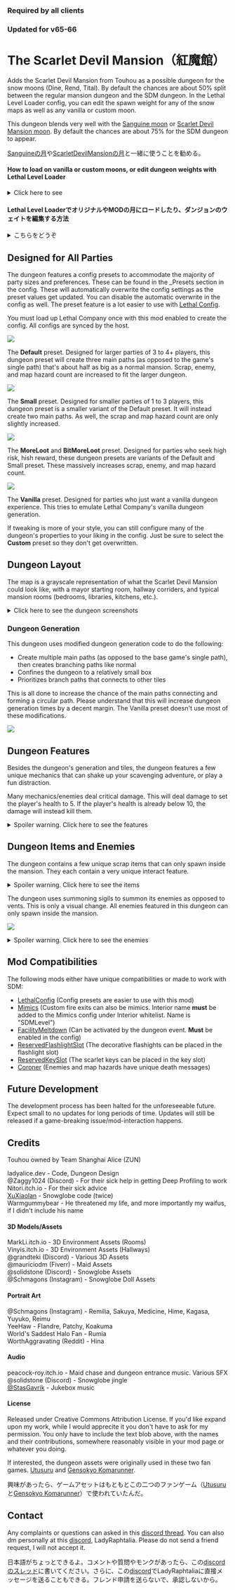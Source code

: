 ### Required by all clients

### Updated for v65-66

# The Scarlet Devil Mansion（紅魔館）

Adds the Scarlet Devil Mansion from Touhou as a possible dungeon for the snow moons (Dine, Rend, Tital). By default the chances are about 50% split between the regular mansion dungeon and the SDM dungeon. In the Lethal Level Loader config, you can edit the spawn weight for any of the snow maps as well as any vanilla or custom moon.

This dungeon blends very well with the [Sanguine moon](https://thunderstore.io/c/lethal-company/p/Tolian/Sanguine/) or [Scarlet Devil Mansion moon](https://thunderstore.io/c/lethal-company/p/Napougi/ScarletDevilMoon/). By default the chances are about 75% for the SDM dungeon to appear.

[Sanguineの月](https://thunderstore.io/c/lethal-company/p/Tolian/Sanguine/)や[ScarletDevilMansionの月](https://thunderstore.io/c/lethal-company/p/Napougi/ScarletDevilMoon/)と一緒に使うことを勧める。


#### How to load on vanilla or custom moons, or edit dungeon weights with Lethal Level Loader

<details> 
  <summary>
  Click here to see 
  </summary>
  
  In order for my dungeon to appear in the LethalLevelLoader (LLL) config, you need to run Lethal Company with this mod installed and load up a save file. This will automatically setup my dungeon in the LLL config.
  
  Open the config with either r2modman or open the config file inside the BepInEx folder.

  <img src="https://i.imgur.com/nilE9tF.png">
  <img src="https://i.imgur.com/gDwj1XQ.png">
  
  Go to "Custom Dungeon: Scarlet Devil Mansion" section. You **must** set this to true.
  
  <img src="https://i.imgur.com/aGqG47H.png">
  
  Generally speaking, these two fields are the most important. "Manual Level Names List" is the list of moons that the dungeon will appear in. "Dynamic Level Tags List" is the list of special tags. The important tags are "Vanilla" (on vanilla moons) and "Custom" (on modded moons). 
  
  <img src="https://i.imgur.com/fmeX0Nz.png">
  
  Write the list like "[MOON_NAME/TAG]:[WEIGHT],[MOON_NAME/TAG]:[WEIGHT]..." where each entry is separated by a comma.
  
  Example:
  * March:100,Rend:200,Sanguine:50
  * Experimentation:9999
  * Custom:300
  * Vanilla:200,Custom:100
  
</details>

#### Lethal Level LoaderでオリジナルやMODの月にロードしたり、ダンジョンのウェイトを編集する方法

<details> 
  <summary>
  こちらをどうぞ
  </summary>

  SDMダンジョンをLethalLevelLoader(LLL)コンフィグに表示するには、このMODが入ってLethal Companyを起動し、セーブをロードする必要がある。これで自動的にLLLコンフィグにSDMダンジョンがつけられる。
  
  r2modmanでコンフィグを開くか、BepInExフォルダ内のコンフィグファイルを開く。
  
  <img src="https://i.imgur.com/nilE9tF.png">
  <img src="https://i.imgur.com/gDwj1XQ.png">
  
  「Custom Dungeon: Scarlet Devil Mansion」セクションに進む。これをtrueに設定する**必要**がある。
  
  <img src="https://i.imgur.com/aGqG47H.png">
  
  一般的には、この二つのフィールドが最も重要だ。「Manual Level Names List」はダンジョンが現れる月のリストだ。「Dynamic Level Tags List 」は特別なタグのリストだ。重要なタグは、「Vanilla」（オリジナルの月に）と「Custom」（MODの月に）だ。
  
  <img src="https://i.imgur.com/fmeX0Nz.png">
  
  リストは、「（月の名前・タグ）:（ウェイト）,（月の名前・タグ）:（ウェイト）…」のように、英語の文字で各エントリーを「,」で区切って書く。
  
  例えば
  * March:100,Rend:200,Sanguine:50
  * Experimentation:9999
  * Custom:300
  * Vanilla:200,Custom:100
  
</details>

## Designed for All Parties

The dungeon features a config presets to accommodate the majority of party sizes and preferences.  These can be found in the _Presets section in the config. These will automatically overwrite the config settings as the preset values get updated. You can disable the automatic overwrite in the config as well. The preset feature is a lot easier to use with [Lethal Config](https://thunderstore.io/c/lethal-company/p/AinaVT/LethalConfig/).

You must load up Lethal Company once with this mod enabled to create the config. All configs are synced by the host.

![](https://i.imgur.com/H33RuzY.png)

The __Default__ preset. Designed for larger parties of 3 to 4+ players, this dungeon preset will create three main paths (as opposed to the game's single path) that's about half as big as a normal mansion. Scrap, enemy, and map hazard count are increased to fit the larger dungeon. 

![](https://i.imgur.com/7fQYIgV.png)

The __Small__ preset. Designed for smaller parties of 1 to 3 players, this dungeon preset is a smaller variant of the Default preset. It will instead create two main paths. As well, the scrap and map hazard count are only slightly increased.

![](https://i.imgur.com/XQDpxwL.png)

The __MoreLoot__ and __BitMoreLoot__ preset. Designed for parties who seek high risk, hish reward, these dungeon presets are variants of the Default and Small preset. These massively increases scrap, enemy, and map hazard count.

![](https://i.imgur.com/PFUOMbo.png)

The __Vanilla__ preset. Designed for parties who just want a vanilla dungeon experience. This tries to emulate Lethal Company's vanilla dungeon generation.

If tweaking is more of your style, you can still configure many of the dungeon's properties to your liking in the config. Just be sure to select the __Custom__ preset so they don't get overwritten. 

## Dungeon Layout

The map is a grayscale representation of what the Scarlet Devil Mansion could look like, with a mayor starting room, hallway corriders, and typical mansion rooms (bedrooms, libraries, kitchens, etc.). 

<details> 
  <summary>Click here to see the dungeon screenshots</summary>
  <img src="https://i.imgur.com/sezggxQ.png">
  <img src="https://i.imgur.com/bZzj0sV.png">
  
  <img src="https://i.imgur.com/KixRi4X.png">
  <img src="https://i.imgur.com/HLR2t7x.png">
  
  <img src="https://i.imgur.com/tf7SYO1.png">
  <img src="https://i.imgur.com/nN98tIx.png">
  
  <img src="https://i.imgur.com/90MA95C.png">
  <img src="https://i.imgur.com/9iSB9sN.png">
  
  <img src="https://i.imgur.com/EB7J1jW.png">
  <img src="https://i.imgur.com/BkZxl9W.png">
  
  <img src="https://i.imgur.com/trxF2si.png">
  <img src="https://i.imgur.com/QdbbdBF.png">
  
  <img src="https://i.imgur.com/chrTisz.png">
  <img src="https://i.imgur.com/SgIWocP.png">
  
  <img src="https://i.imgur.com/Usp7Y7d.png">
</details>

### Dungeon Generation

This dungeon uses modified dungeon generation code to do the following:
* Create multiple main paths (as opposed to the base game's single path), then creates branching paths like normal
* Confines the dungeon to a relatively small box
* Prioritizes branch paths that connects to other tiles

This is all done to increase the chance of the main paths connecting and forming a circular path. Please understand that this will increase dungeon generation times by a decent margin. The Vanilla preset doesn't use most of these modifications.

![](https://i.imgur.com/HXw3Fk3.png)

## Dungeon Features

Besides the dungeon's generation and tiles, the dungeon features a few unique mechanics that can shake up your scavenging adventure, or play a fun distraction.

Many mechanics/enemies deal critical damage. This will deal damage to set the player's health to 5. If the player's health is already below 10, the damage will instead kill them.

<details> 
  <summary>Spoiler warning. Click here to see the features</summary>
  
  <br>
  <b>The Clock</b>
  <br>
  It's a clock. Accurately tells the time but has a knack of breaking.
  <img src="https://i.imgur.com/kHHGPWF.png">
  
  <br>
  <b>The Doors</b>
  <br>
  Doors, regular or locked, can destroyed by both players and enemies. Some doors spawn already half destroyed. Players require a shovel or shotgun while an enemy just has to be angry.
  <img src="https://i.imgur.com/JgrSIvA.png">
  
  <br>
  <b>The Painting Event</b>
  <br>
  A high value scrap item. Snatching it will summon a dangerous enemy and even more scrap. A maximum of 2 can spawn. This spawned enemy will have a special dark colouring. This is only cosmetic.
  <img src="https://i.imgur.com/0wSMhCI.png">
  <img src="https://i.imgur.com/H7YfWO5.png">
  
  <br>
  <b>The Void</b>
  <br>
  Jumping puzzles can be found throughout the mansion. Falling in the pit will deal critical damage, then teleport the player to the farthest AI node. Falling in a second time will kill the player. Resets on new day.
  <img src="https://i.imgur.com/LY7GBpy.png">
  
  <br>
  <b>The Treasure</b>
  <br>
  The mansion holds many valuable treasures behind impassable doors. Solve that room's puzzle to unlock the door. Only spawns next to kitchen, 1f library, bedroom, and servant's quarters rooms.
  <img src="https://i.imgur.com/QSfB72S.png">
  
  <br>
  <b>The Emergency Exit</b>
  <br>
  The fire exit looks a little different. The vanilla style can enabled in the config.
  <img src="https://i.imgur.com/JfyydJv.png">
  
  <br>
  <b>The Outside</b>
  <br>
  Scary I know. Certain rooms and areas has naturally emitting sunlight. Dies off as the day turns to night. Visual weather effects will appear if the moon has a certain weather active.
  <img src="https://i.imgur.com/nJtieEs.png">
  
  <br>
  <b>The Jukebox</b>
  <br>
  Plays songs. They serve no other purpose.
  <img src="https://i.imgur.com/LyRRoJs.png">
  
  <br>
  <b>The Portraits</b>
  <br>
  Stares at you. They serve no other purpose.
  <img src="https://i.imgur.com/ak85hT5.png">
  
</details>

## Dungeon Items and Enemies

The dungeon contains a few unique scrap items that can only spawn inside the mansion. They each contain a very unique interact feature.

<details> 
  <summary>Spoiler warning. Click here to see the items</summary>
  <br>
  <b>The Decorative Crystals</b>
  <br>
  An average valued scrap item with a bit of weight. Comes in many colours. Can be combined with a flashlight in your inventory to create a new decorative flashlight with a recharged and improved battery, a colored light bulb, half of the crystals original value. This leaves behind a shattered decorative crystal which has the leftover 50% value, which can also be used to create another decorative flashlight (this completely destroys the crystal).
  <br>
  <img src="https://i.imgur.com/bYaIofR.png">
  <img src="https://i.imgur.com/2OQdNlf.png">
  
  <br>
  <b>The Maid's Knife</b>
  <br>
  Acts like the kitchen knife. Drops from the Maid. You can feed the knife by dealing critical damage to yourself to power it up. When buffed, the knife can effectively one-shot any killable monster by dealing 50 damage. Loses the buff once it deals damage to anything. The attacker takes the critical damage if they attack a fellow player. Does not have the innate one-shot property towards the Butler or Maid. Kills if you stab yourself a second time. Resets on a new day.
  <br>
  <img src="https://i.imgur.com/DkFE8Wx.png">
  
  <br>
  <b>The Doll Snowglobe</b>
  <br>
  A highly valued 2-handed scrap item. Comes in many doll variants. Activate it to see it jingle.
  <br>
  <img src="https://i.imgur.com/p0GF7KJ.png">
  
</details>

The dungeon uses summoning sigils to summon its enemies as opposed to vents. This is only a visual change. All enemies featured in this dungeon can only spawn inside the mansion.

![](https://i.imgur.com/FPW9D7o.png)

<details> 
  <summary>Spoiler warning. Click here to see the enemies</summary>
  <br>
  <b>The Knight</b>, a Coil-head variant
  <br>
  Acts like a regular coil-head, but is slightly slower and prefers spawning from statue props, especially ones passed by scavengers. Takes a bit longer to exit the cooldown state, and enters a brief cooldown state after hitting a player.
  <br>
  <img src="https://i.imgur.com/tV8Nw0A.png">
  
  <br>
  <b>The Maid</b>, a Butler variant
  <br>
  Acts like a regular butler, but kills very quickly. As a tradeoff, it is slower and has less health. When killed, drops the Maid's Knife and summons a revenant ghost towards the maid's killer.
  <br>
  The revenant deals critical damage. It is only fully visible to the maid's killer, and will only target/harm them. They can slowed down by it's target staring it down. Once the revenant deals damage, the target dies, or the target leaves the dungeon, the revenant disappears.
  <br>
  <img src="https://i.imgur.com/QbUZutS.png">
  
</details>

## Mod Compatibilities

The following mods either have unique compatibilities or made to work with SDM:
* [LethalConfig](https://thunderstore.io/c/lethal-company/p/AinaVT/LethalConfig/) (Config presets are easier to use with this mod)
* [Mimics](https://thunderstore.io/c/lethal-company/p/x753/Mimics/) (Custom fire exits can also be mimics. Interior name **must** be added to the Mimics config under Interior whitelist. Name is "SDMLevel")
* [FacilityMeltdown](https://thunderstore.io/c/lethal-company/p/loaforc/FacilityMeltdown/) (Can be activated by the dungeon event. **Must** be enabled in the config)
* [ReservedFlashlightSlot](https://thunderstore.io/c/lethal-company/p/FlipMods/ReservedFlashlightSlot/) (The decorative flashights can be placed in the flashlight slot)
* [ReservedKeySlot](https://thunderstore.io/c/lethal-company/p/RogueCodes/ReservedKeySlot/) (The scarlet keys can be placed in the key slot)
* [Coroner](https://thunderstore.io/c/lethal-company/p/EliteMasterEric/Coroner/) (Enemies and map hazards have unique death messages)

## Future Development

The development process has been halted for the unforeseeable future. Expect small to no updates for long periods of time. Updates will still be released if a game-breaking issue/mod-interaction happens.

## Credits

Touhou owned by Team Shanghai Alice (ZUN)

ladyalice.dev - Code, Dungeon Design\
@Zaggy1024 (Discord) - For their sick help in getting Deep Profiling to work\
Nitori.itch.io - For their sick advice\
[XuXiaolan](https://thunderstore.io/c/lethal-company/p/XuXiaolan/) - Snowglobe code (twice)\
Warmgummybear - He threatened my life, and more importantly my waifus, if I didn't include his name

#### 3D Models/Assets

MarkLi.itch.io - 3D Environment Assets (Rooms)\
Vinyis.itch.io - 3D Environment Assets (Hallways)\
@grandteki (Discord) - Various 3D Assets\
@mauriciodm (Fiverr) - Maid Assets\
@solidstone (Discord) - Snowglobe Assets\
@Schmagons (Instagram) - Snowglobe Doll Assets

#### Portrait Art
@Schmagons (Instagram) - Remilia, Sakuya, Medicine, Hime, Kagasa, Yuyuko, Reimu\
YeeHaw - Flandre, Patchy, Koakuma\
World's Saddest Halo Fan - Rumia\
WorthAggravating (Reddit) - Hina

#### Audio
peacock-roy.itch.io - Maid chase and dungeon entrance music. Various SFX\
@solidstone (Discord) - Snowglobe jingle\
[@StasGavrik](https://www.youtube.com/@StasGavrik) - Jukebox music

#### License

Released under Creative Commons Attribution License. If you'd like expand upon my work, while I would apprecite it you don't have to ask for my permission. You only have to include the text blob above, with the names and their contributions, somewhere reasonably visible in your mod page or whatever you doing.

If interested, the dungeon assets were originally used in these two fan games. [Utusuru](https://nitori.itch.io/utsuru) and [Gensokyo Komarunner](https://nitori.itch.io/gensokyo-komarunner).

興味があったら、ゲームアセットはもともとこの二つのファンゲーム（[Utusuru](https://nitori.itch.io/utsuru)と[Gensokyo Komarunner](https://nitori.itch.io/gensokyo-komarunner)）で使われていたんだ。

## Contact

Any complaints or questions can asked in this [discord thread](https://discordapp.com/channels/1168655651455639582/1195583267546595389). You can also dm personally at this [discord](https://discord.gg/M7aZKP9Qvc), LadyRaphtalia. Please do not send a friend request, I will not accept it.

日本語がちょっとできるよ。コメントや質問やモンクがあったら、この[discordのスレッド](https://discordapp.com/channels/1168655651455639582/1195583267546595389)に書いてください。さらに、この[discord](https://discord.gg/M7aZKP9Qvc)でLadyRaphtaliaに直接メッセージを送ることもできる。フレンド申請を送らないで、承認しないから。

